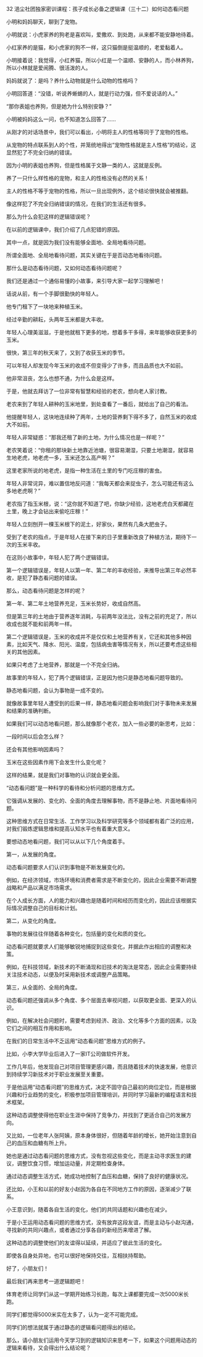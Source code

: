 32 浥尘社团独家密训课程：孩子成长必备之逻辑课（三十二）如何动态看问题



小明和妈妈聊天，聊到了宠物。

小明就说：小虎家养的狗老是喜欢叫，爱撒欢、到处跑，从来都不能安静地待着。

小红家养的是猫，和小虎家的狗不一样，这只猫倒是挺温顺的，老爱黏着人。



小明接着说：我觉得，小红养猫，所以小红是一个温顺、安静的人，而小林养狗，所以小林就是爱闹腾、很活泼的人。

妈妈就说了：是吗？养什么动物就是什么动物的性格吗？

小明回答道：“没错，听说养蜥蜴的人，就是行动力强，但不爱说话的人。”

“那你表姐也养狗，但是她为什么特别安静？”

小明被妈妈这么一问，也不知道怎么回答了……





从刚才的对话场景中，我们可以看出，小明将主人的性格等同于了宠物的性格。

从宠物的特点联系到人的个性，并笼统地得出“宠物性格就是主人性格”的结论，这显然犯了不完全归纳的错误。

因为小明的表姐也养狗，但是性格属于文静一类的人，这就是反例。

养了一只什么样性格的宠物，和主人的性格没有必然的关系！

主人的性格不等于宠物的性格，所以一旦出现例外，这个结论很快就会被推翻。



像这样犯了不完全归纳错误的情况，在我们的生活还有很多。

那么为什么会犯这样的逻辑错误呢？

在以前的逻辑课中，我们介绍了几点犯错的原因。

其中一点，就是因为我们没有能够全面地、全局地看待问题。

所谓全面地、全局地看待问题，其实关键在于是否动态地看待问题。



那什么是动态看待问题，又如何动态看待问题呢？

我们还是通过一个通俗易懂的小故事，来引导大家一起学习理解吧！



话说从前，有一个手脚很勤快的年轻人。

他专门租下了一块地来种植玉米。

经过辛勤的耕耘，头两年玉米都是大丰收。

年轻人心理美滋滋，于是他就租下更多的地，想着多干多得，来年能够收获更多的玉米。



很快，第三年的秋天来了，又到了收获玉米的季节。

可以年轻人却发现今年玉米的收成不但变得少了许多，而且品质也大不如前。

他非常沮丧，怎么也想不通，为什么会是这样。



于是，他就去拜访了一位非常有智慧和经验的老农，想向老人家讨教。

老农来到了年轻人耕种的玉米地里，到处查看了一番后，就给出了自己的看法。

他提醒年轻人，这块地连续种了两年，土地的营养剩下得不多了，自然玉米的收成大不如前。

年轻人非常疑惑：“那我还租了新的土地，为什么情况也是一样呢？”

老农笑着说：“你租的那块新土地靠近池塘，很容易潮湿，只要土地潮湿，就容易生地老虎，地老虎一多，玉米还怎么高产啊？”

这里老家所说的地老虎，是指一种生活在土里的专门吃庄稼的害虫。

年轻人非常诧异，难以置信地反问道：“我每天都会来捉虫子，怎么可能还有这么多地老虎啊？”

老农指了指玉米根，说：“这你就不知道了吧，你缺少经验，这地老虎白天都藏在土里，晚上才会钻出来偷吃庄稼！”

年轻人立刻刨开一棵玉米根下的泥土，好家伙，果然有几条大肥虫子。

受到了老农的指点，于是年轻人在接下来的日子里重新改良了种植方法，期待下一次的玉米丰收。



在这则小故事中，年轻人犯了两个逻辑错误。

第一个逻辑错误是，年轻人以第一年、第二年的丰收经验，来推导出第三年必然丰收，是犯了静态看问题的错误。

那么，动态看待问题是怎样的呢？

第一年、第二年土地营养充足，玉米长势好，收成自然高。

但是第三年的土地由于营养逐年消耗，与前两年没法比，没有之前的充足了，所以收成也就不能和前两年一样。



第二个逻辑错误是，玉米的收成并不是仅仅和土地营养有关，它还和其他多种因素，比如天气、降水、阳光、温度，包括病虫害等情况有关，所以还要考虑这些相关的其他因素。

如果只考虑了土地营养，那就是一个不完全归纳。



故事里的年轻人，犯了两个逻辑错误，正是因为他只是静态地看问题导致的。

静态地看问题，会认为事物是一成不变的。

就像故事里年轻人遭受到的后果一样，静态地看问题会影响我们对于事物未来发展和结果的准确判断。

如果我们可以动态地看问题，那么就像那个老农，加入一些必要的新思考，比如：

一段时间以后会怎么样？

还会有其他影响因素吗？

玉米在这些因素作用下会发生什么变化呢？

这样的结果，就是我们对事物的认识就会更全面。



 “动态看问题”是一种科学的看待和分析问题的思维方式。

它强调从发展的、变化的、全面的角度去理解事物，而不是静止地、片面地看待问题。

这种思维方式在日常生活、工作学习以及科学研究等多个领域都有着广泛的应用，对我们锻炼逻辑思维和提高认知水平也有着重大意义。 



要想动态地看问题，我们可以从以下几个角度着手。

第一，从发展的角度。

动态看问题要求人们认识到事物是不断发展变化的。

例如，在经济领域，市场环境和消费者需求是不断变化的，因此企业需要不断调整战略和产品以满足市场需求。 

在个人成长方面，人的能力和兴趣也是随着时间和经历而变化的，因此应该根据实际情况调整自己的目标和计划。 



第二，从变化的角度。

事物的发展往往伴随着各种变化，包括量的变化和质的变化。

动态看问题就要求人们能够敏锐地捕捉到这些变化，并据此作出相应的调整和决策。 

例如，在科技领域，新技术的不断涌现和旧技术的淘汰是常态，因此企业需要持续关注技术动态，以便及时采用新技术或调整产品策略。 



第三，从全面的、全局的角度。

动态看问题还强调从多个角度、多个层面去审视问题，以获取更全面、更深入的认识。 

例如，在解决社会问题时，需要考虑到经济、政治、文化等多个方面的因素，以及它们之间的相互作用和影响。 



在我们的日常生活中不乏运用“动态看问题”思维方式的例子。

比如，小李大学毕业后进入了一家IT公司做软件开发。

工作几年后，他发现自己对项目管理更感兴趣，而且随着技术的快速发展，他意识到持续学习新技术对于职业发展至关重要。

于是他运用“动态看问题”的思维方式，决定不固守自己最初的岗位定位，而是根据兴趣和行业趋势的变化，积极参加项目管理培训，并同时学习最新的编程语言和技术框架。

这种动态调整使得他在职业生涯中保持了竞争力，并找到了更适合自己的发展方向。



又比如，一位老年人张阿姨，原本身体很好，但随着年龄的增长，她开始注意到自己的血压和血糖有所上升。

她也是通过动态看问题的思维方式，没有忽视这些变化，而是主动寻求医生的建议，调整饮食习惯，增加运动量，并定期检查身体。

通过动态调整生活方式，她成功地控制了血压和血糖，保持了良好的健康状况。



还比如，小王和以前的好友小赵因为各自在不同地方工作的原因，逐渐减少了联系。

小王意识到，随着各自生活的变化，他们的共同话题和兴趣也在减少。

于是小王运用动态看问题的思维方式，没有放弃这段友谊，而是主动与小赵沟通，寻找新的共同兴趣点，或者通过分享各自的新经历来增进了解。

这种动态的调整使他们的友谊得以延续，并适应了彼此生活的变化。

即使各自身处异地，也可以很好地保持交往，互相扶持帮助。



好了，小朋友们！

最后我们再来思考一道逻辑题吧！

体育老师让同学们从这一学期开始练习长跑，每次上课都要完成一次5000米长跑。

同学们都觉得5000米实在太多了，认为一定不可能完成。

同学们的想法就属于通过静态的逻辑看问题得出的结论。

那么，请小朋友们运用今天学习到的逻辑知识来思考一下，如果这个问题用动态的逻辑来看待，又会得出什么结论呢？



